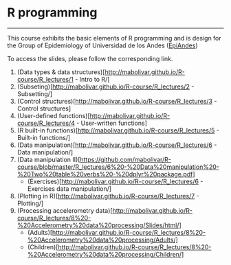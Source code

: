 # R programming
------------------------------------------
This course exhibits the basic elements of R programming and is design for the Group of Epidemiology of Universidad de los Andes ([EpiAndes](http://epiandes.uniandes.edu.co/))

To access the slides, please follow the corresponding link.
 1. (Data types & data structures)[http://mabolivar.github.io/R-course/R_lectures/1 - Intro to R/]
 2. (Subseting)[http://mabolivar.github.io/R-course/R_lectures/2 - Subsetting/]
 3. (Control structures)[http://mabolivar.github.io/R-course/R_lectures/3 - Control structures]
 4. (User-defined functions)[http://mabolivar.github.io/R-course/R_lectures/4 - User-written functions]
 5. (R built-in functions)[http://mabolivar.github.io/R-course/R_lectures/5 - Built-in functions/]
 6. (Data manipulation)[http://mabolivar.github.io/R-course/R_lectures/6 - Data manipulation/]
 7. (Data manipulation II)[https://github.com/mabolivar/R-course/blob/master/R_lectures/6%20-%20Data%20manipulation%20-%20Two%20table%20verbs%20-%20dplyr%20package.pdf]
 	+ (Exercises)[http://mabolivar.github.io/R-course/R_lectures/6 - Exercises data manipulation/] 
 8. (Plotting in R)[http://mabolivar.github.io/R-course/R_lectures/7 - Plotting/]
 9. (Processing accelerometry data)[http://mabolivar.github.io/R-course/R_lectures/8%20-%20Accelerometry%20data%20processing/Slides/html/]
 	+ (Adults)[http://mabolivar.github.io/R-course/R_lectures/8%20-%20Accelerometry%20data%20processing/Adults/]
 	+ (Children)[http://mabolivar.github.io/R-course/R_lectures/8%20-%20Accelerometry%20data%20processing/Children/]
